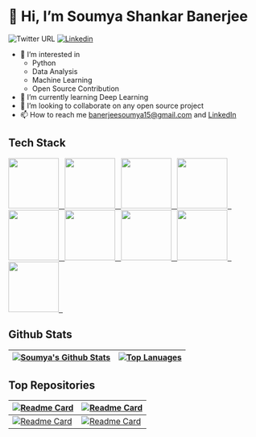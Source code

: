 # 👋 Hi, I’m Soumya Shankar Banerjee

![Twitter URL](https://img.shields.io/twitter/url?style=social&url=https%3A%2F%2Ftwitter.com%2Fsoumya_data)
[![Linkedin](https://img.shields.io/badge/LinkedIn-blue/url?style=social&logo=linkedin&labelColor=blue&url=https://www.linkedin.com/in/soumya-shankar-banerjee/)](https://www.linkedin.com/in/soumya-shankar-banerjee/)


- 👀 I’m interested in
  - Python
  - Data Analysis
  - Machine Learning
  - Open Source Contribution
- 🌱 I’m currently learning Deep Learning
- 💞️ I’m looking to collaborate on any open source project
- 📫 How to reach me banerjeesoumya15@gmail.com and [LinkedIn](linkedin.com/in/soumya-shankar-banerjee)


## Tech Stack
<div>
  <a href="https://www.python.org/">
    <img width=100px src="https://upload.wikimedia.org/wikipedia/commons/thumb/c/c3/Python-logo-notext.svg/182px-Python-logo-notext.svg.png">&nbsp;&nbsp;
  </a>
  <a href="https://www.sas.com/en_in/home.html">
    <img width=100px src="https://upload.wikimedia.org/wikipedia/commons/thumb/9/97/%E0%A6%B8%E0%A7%8D%E0%A6%AF%E0%A6%BE%E0%A6%B8_%E0%A6%B2%E0%A7%8B%E0%A6%97%E0%A7%8B.png/330px-%E0%A6%B8%E0%A7%8D%E0%A6%AF%E0%A6%BE%E0%A6%B8_%E0%A6%B2%E0%A7%8B%E0%A6%97%E0%A7%8B.png">&nbsp;&nbsp;
  </a>
  <a href="https://www.r-project.org/">
    <img width=100px src="https://upload.wikimedia.org/wikipedia/commons/thumb/1/1b/R_logo.svg/182px-R_logo.svg.png">&nbsp;&nbsp;
  </a>
  <a href="https://www.mysql.com/">
    <img width=100px src="https://upload.wikimedia.org/wikipedia/en/thumb/d/dd/MySQL_logo.svg/150px-MySQL_logo.svg.png">&nbsp;&nbsp;
  </a>
  <a href="https://numpy.org/">
    <img width=100px src="https://upload.wikimedia.org/wikipedia/commons/thumb/3/31/NumPy_logo_2020.svg/330px-NumPy_logo_2020.svg.png">&nbsp;&nbsp;
  </a>
  <a href="https://pandas.pydata.org/">
    <img width=100px src="https://upload.wikimedia.org/wikipedia/commons/thumb/e/ed/Pandas_logo.svg/450px-Pandas_logo.svg.png">&nbsp;&nbsp;
  </a>
  <a href="https://www.tensorflow.org/">
    <img width=100px src="https://upload.wikimedia.org/wikipedia/commons/thumb/a/ab/TensorFlow_logo.svg/330px-TensorFlow_logo.svg.png">&nbsp;&nbsp;
  </a>
  <a href="https://jupyter.org/">
    <img width=100px src="https://jupyter.org/assets/homepage/main-logo.svg">&nbsp;&nbsp;
  </a>
  <a href="https://code.visualstudio.com/">
    <img width=100px src="https://upload.wikimedia.org/wikipedia/commons/thumb/9/9a/Visual_Studio_Code_1.35_icon.svg/113px-Visual_Studio_Code_1.35_icon.svg.png">&nbsp;&nbsp;
  </a>
</div>

## Github Stats
| <a href="https://github.com/banerjeesoumya15/github-readme-stats"><img align="center" src="https://github-readme-stats.vercel.app/api?username=banerjeesoumya15&show_icons=true&theme=cobalt&hide_border=true&count_private=true" alt="Soumya's Github Stats" /></a> | <a href="https://github.com/banerjeesoumya15/github-readme-stats"><img align="center" src="https://github-readme-stats.vercel.app/api/top-langs/?username=banerjeesoumya15&layout=compact&theme=cobalt&hide_border=true" alt="Top Lanuages" /></a>
| ------------- | ------------- |



## Top Repositories
| [![Readme Card](https://github-readme-stats.vercel.app/api/pin/?username=banerjeesoumya15&repo=Data_Analysis_app&theme=cobalt&hide_border=true)](https://github.com/banerjeesoumya15/github-readme-stats) | [![Readme Card](https://github-readme-stats.vercel.app/api/pin/?username=banerjeesoumya15&repo=SQLPlayground&theme=cobalt&hide_border=true)](https://github.com/banerjeesoumya15/github-readme-stats) |
| ----------- | ------------- |
| [![Readme Card](https://github-readme-stats.vercel.app/api/pin/?username=banerjeesoumya15&repo=Mercari_Price_challenge&theme=cobalt&hide_border=true)](https://github.com/banerjeesoumya15/github-readme-stats) | [![Readme Card](https://github-readme-stats.vercel.app/api/pin/?username=banerjeesoumya15&repo=Data-Analysis-Covid19-tweets&theme=cobalt&hide_border=true)](https://github.com/banerjeesoumya15/github-readme-stats) |




<!---
[![Soumya's GitHub stats](https://github-readme-stats.vercel.app/api?username=banerjeesoumya15&show_icons=true&theme=cobalt)](https://github.com/banerjeesoumya15/github-readme-stats)[![Top Langs](https://github-readme-stats.vercel.app/api/top-langs/?username=banerjeesoumya15&layout=compact)](https://github.com/banerjeesoumya15/github-readme-stats)
--->

<!---
banerjeesoumya15/banerjeesoumya15 is a ✨ special ✨ repository because its `README.md` (this file) appears on your GitHub profile.
You can click the Preview link to take a look at your changes.
--->

<!---
Tutorial from
https://kevinfeng-cs88.medium.com/creating-a-killer-github-profile-readme-83671406f5cf
--->
